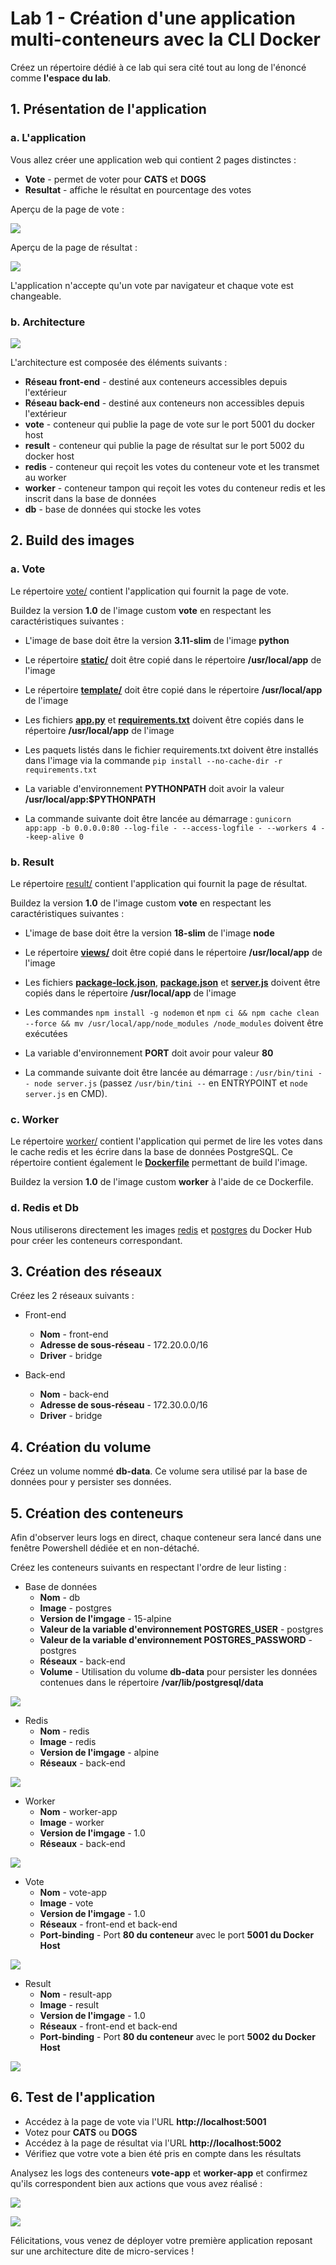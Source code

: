 # Lab 1 - Création d'une application multi-conteneurs avec la CLI Docker

Créez un répertoire dédié à ce lab qui sera cité tout au long de l'énoncé comme **l'espace du lab**.

## 1. Présentation de l'application

### a. L'application

Vous allez créer une application web qui contient 2 pages distinctes :

- **Vote** - permet de voter pour **CATS** et **DOGS**
- **Resultat** - affiche le résultat en pourcentage des votes

Aperçu de la page de vote :

![](./img/vote-hp.png)

Aperçu de la page de résultat :

![](./img/result-hp.png)

L'application n'accepte qu'un vote par navigateur et chaque vote est changeable.

### b. Architecture

![](./img/voting-app-archi.png)

L'architecture est composée des éléments suivants :

- **Réseau front-end** - destiné aux conteneurs accessibles depuis l'extérieur
- **Réseau back-end** - destiné aux conteneurs non accessibles depuis l'extérieur
- **vote** - conteneur qui publie la page de vote sur le port 5001 du docker host
- **result** - conteneur qui publie la page de résultat sur le port 5002 du docker host
- **redis** - conteneur qui reçoit les votes du conteneur vote et les transmet au worker
- **worker** - conteneur tampon qui reçoit les votes du conteneur redis et les inscrit dans la base de données
- **db** - base de données qui stocke les votes

## 2. Build des images

### a. Vote

Le répertoire [vote/](./src/vote/) contient l'application qui fournit la page de vote.

Buildez la version **1.0** de l'image custom **vote** en respectant les caractéristiques suivantes :

- L'image de base doit être la version **3.11-slim** de l'image **python**

- Le répertoire **[static/](./src/vote/static/)** doit être copié dans le répertoire **/usr/local/app** de l'image

- Le répertoire **[template/](./src/vote/template/)** doit être copié dans le répertoire **/usr/local/app** de l'image

- Les fichiers **[app.py](./src/vote/app.py)** et **[requirements.txt](./src/vote/requirements.txt)** doivent être copiés dans le répertoire **/usr/local/app** de l'image

- Les paquets listés dans le fichier requirements.txt doivent être installés dans l'image via la commande `pip install --no-cache-dir -r requirements.txt`

- La variable d'environnement **PYTHONPATH** doit avoir la valeur **/usr/local/app:$PYTHONPATH**

- La commande suivante doit être lancée au démarrage : `gunicorn app:app -b 0.0.0.0:80 --log-file - --access-logfile - --workers 4 --keep-alive 0`

### b. Result

Le répertoire [result/](./src/result/) contient l'application qui fournit la page de résultat.

Buildez la version **1.0** de l'image custom **vote** en respectant les caractéristiques suivantes :

- L'image de base doit être la version **18-slim** de l'image **node**

- Le répertoire **[views/](./src/result/views/)** doit être copié dans le répertoire **/usr/local/app** de l'image

- Les fichiers **[package-lock.json](./src/result/package-lock.json)**, **[package.json](./src/result/package.json)** et **[server.js](./src/result/server.js)** doivent être copiés dans le répertoire **/usr/local/app** de l'image

- Les commandes `npm install -g nodemon` et `npm ci && npm cache clean --force && mv /usr/local/app/node_modules /node_modules` doivent être exécutées

- La variable d'environnement **PORT** doit avoir pour valeur **80**

- La commande suivante doit être lancée au démarrage : `/usr/bin/tini -- node server.js` (passez `/usr/bin/tini --` en ENTRYPOINT et `node server.js` en CMD).

### c. Worker

Le répertoire [worker/](./src/worker/) contient l'application qui permet de lire les votes dans le cache redis et les écrire dans la base de données PostgreSQL. Ce répertoire contient également le **[Dockerfile](./src/worker/Dockerfile)** permettant de build l'image.

Buildez la version **1.0** de l'image custom **worker** à l'aide de ce Dockerfile.

### d. Redis et Db

Nous utiliserons directement les images [redis](https://hub.docker.com/_/redis) et [postgres](https://hub.docker.com/_/postgres) du Docker Hub pour créer les conteneurs correspondant.

## 3. Création des réseaux

Créez les 2 réseaux suivants :

- Front-end
    - **Nom** - front-end
    - **Adresse de sous-réseau** - 172.20.0.0/16
    - **Driver** - bridge

- Back-end
    - **Nom** - back-end
    - **Adresse de sous-réseau** - 172.30.0.0/16
    - **Driver** - bridge

## 4. Création du volume

Créez un volume nommé **db-data**. Ce volume sera utilisé par la base de données pour y persister ses données.

## 5. Création des conteneurs

Afin d'observer leurs logs en direct, chaque conteneur sera lancé dans une fenêtre Powershell dédiée et en non-détaché.

Créez les conteneurs suivants en respectant l'ordre de leur listing :

- Base de données
    - **Nom** - db
    - **Image** - postgres
    - **Version de l'imgage** - 15-alpine
    - **Valeur de la variable d'environnement POSTGRES_USER** - postgres
    - **Valeur de la variable d'environnement POSTGRES_PASSWORD** - postgres
    - **Réseaux** - back-end
    - **Volume** - Utilisation du volume **db-data** pour persister les données contenues dans le répertoire **/var/lib/postgresql/data**

![](./img/db-log.png)

- Redis
    - **Nom** - redis
    - **Image** - redis
    - **Version de l'imgage** - alpine
    - **Réseaux** - back-end

![](./img/redis-log.png)

- Worker
    - **Nom** - worker-app
    - **Image** - worker
    - **Version de l'imgage** - 1.0
    - **Réseaux** - back-end

![](./img/worker-log.png)

- Vote
    - **Nom** - vote-app
    - **Image** - vote
    - **Version de l'imgage** - 1.0
    - **Réseaux** - front-end et back-end
    - **Port-binding** - Port **80 du conteneur** avec le port **5001 du Docker Host**

![](./img/vote-log.png)

- Result
    - **Nom** - result-app
    - **Image** - result
    - **Version de l'imgage** - 1.0
    - **Réseaux** - front-end et back-end
    - **Port-binding** - Port **80 du conteneur** avec le port **5002 du Docker Host**

![](./img/result-log.png)

## 6. Test de l'application

- Accédez à la page de vote via l'URL **http://localhost:5001**
- Votez pour **CATS** ou **DOGS**
- Accédez à la page de résultat via l'URL **http://localhost:5002**
- Vérifiez que votre vote a bien été pris en compte dans les résultats

Analysez les logs des conteneurs **vote-app** et **worker-app** et confirmez qu'ils correspondent bien aux actions que vous avez réalisé :

![](./img/vote-access-log.png)

![](./img/worker-process-log.png)

Félicitations, vous venez de déployer votre première application reposant sur une architecture dite de micro-services !